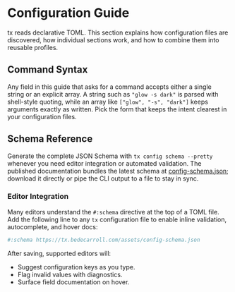 # Configuration Guide

tx reads declarative TOML. This section explains how configuration files are discovered, how individual sections work, and how to combine them into reusable profiles.

## Command Syntax

Any field in this guide that asks for a command accepts either a single string or an explicit array. A string such as `"glow -s dark"` is parsed with shell-style quoting, while an array like `["glow", "-s", "dark"]` keeps arguments exactly as written. Pick the form that keeps the intent clearest in your configuration files.

## Schema Reference

Generate the complete JSON Schema with `tx config schema --pretty` whenever you need editor integration or automated validation. The published documentation bundles the latest schema at [config-schema.json](../assets/config-schema.json); download it directly or pipe the CLI output to a file to stay in sync.

### Editor Integration

Many editors understand the `#:schema` directive at the top of a TOML file. Add the following line to any `tx` configuration file to enable inline validation, autocomplete, and hover docs:

```toml
#:schema https://tx.bedecarroll.com/assets/config-schema.json
```

After saving, supported editors will:

- Suggest configuration keys as you type.
- Flag invalid values with diagnostics.
- Surface field documentation on hover.
